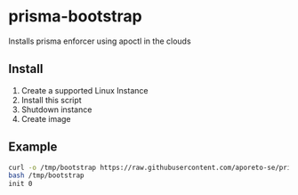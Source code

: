 # prisma-bootstrap
Installs prisma enforcer using apoctl in the clouds

## Install
1. Create a supported Linux Instance
2. Install this script
3. Shutdown instance
4. Create image

## Example
```bash
curl -o /tmp/bootstrap https://raw.githubusercontent.com/aporeto-se/prisma-bootstrap/master/prisma_bootstrap
bash /tmp/bootstrap
init 0
```

## 
